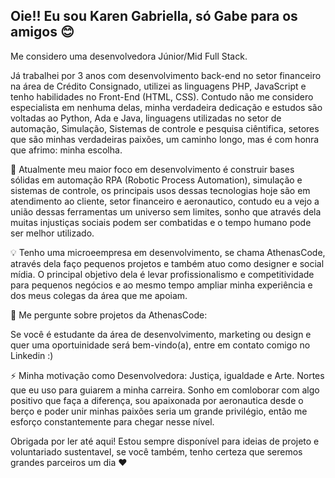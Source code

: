 
## Oie!! Eu sou Karen Gabriella, só Gabe para os amigos 😊

Me considero uma desenvolvedora Júnior/Mid Full Stack.

Já trabalhei por 3 anos com desenvolvimento back-end no setor financeiro na área de Crédito Consignado, utilizei as linguagens PHP, JavaScript e tenho habilidades no Front-End (HTML, CSS). Contudo não me considero especialista em nenhuma delas, minha verdadeira dedicação e estudos são voltadas ao Python, Ada e Java, linguagens utilizadas no setor de automação, Simulação, Sistemas de controle e pesquisa ciêntifica, setores que são minhas verdadeiras paixões, um caminho longo, mas é com honra que afrimo: minha escolha.

🧠 Atualmente meu maior foco em desenvolvimento é construir bases sólidas em automação RPA (Robotic Process Automation), simulação e sistemas de controle, os principais usos dessas tecnologias hoje são em atendimento ao cliente, setor financeiro e aeronautico, contudo eu a vejo a união dessas ferramentas um universo sem limites, sonho que através dela muitas injustiças sociais podem ser combatidas e o tempo humano pode ser melhor utilizado.

💡 Tenho uma microeempresa em desenvolvimento, se chama AthenasCode, através dela faço pequenos projetos e também atuo como designer e social mídia. O principal objetivo dela é levar profissionalismo e competitividade para pequenos negócios e ao mesmo tempo ampliar minha experiência e dos meus colegas da área que me apoiam.

💬 Me pergunte sobre projetos da AthenasCode:

 Se você é estudante da área de desenvolvimento, marketing ou design e quer uma oportuinidade será bem-vindo(a), entre em contato comigo no Linkedin :)


⚡️ Minha motivação como Desenvolvedora:
Justiça, igualdade e Arte. Nortes que eu uso para guiarem a minha carreira. Sonho em comloborar com algo positivo que faça a diferença, sou apaixonada por aeronautica desde o berço e poder unir minhas paixões seria um grande privilégio, então me esforço constantemente para chegar nesse nível.

Obrigada por ler até aqui! Estou sempre disponível para ideias de projeto e voluntariado sustentavel, se você também, tenho certeza que seremos grandes parceiros um dia ❤️

